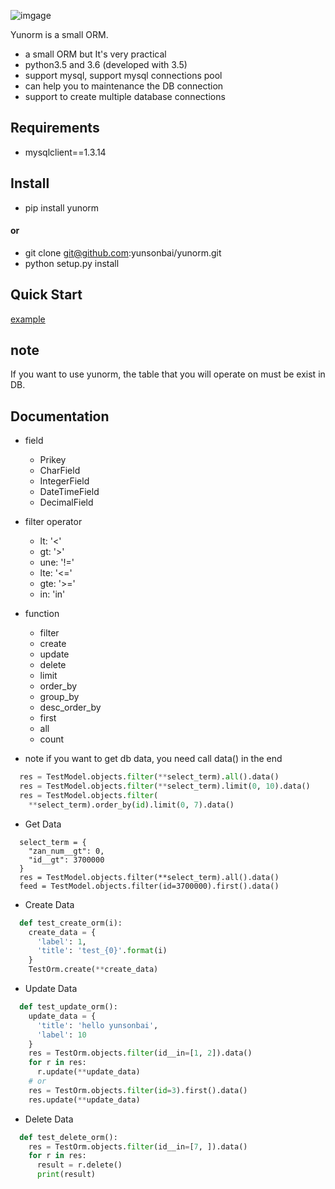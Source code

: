![imgage](https://github.com/yunsonbai/yunorm/blob/master/yunorm.jpg)

Yunorm is a small ORM. 

* a small ORM but It's very practical
* python3.5 and 3.6 (developed with 3.5)
* support mysql, support mysql connections pool
* can help you to maintenance the DB connection
* support to create multiple database connections

## Requirements
* mysqlclient==1.3.14

## Install
* pip install yunorm
#### or
* git clone git@github.com:yunsonbai/yunorm.git
* python setup.py install

## Quick Start
 [example](https://github.com/yunsonbai/yunorm/tree/master/example)

## note
If you want to use yunorm, the table that you will operate on must be exist in DB.


## Documentation
* field
  * Prikey
  * CharField
  * IntegerField
  * DateTimeField
  * DecimalField

* filter operator
  * lt: '<'
  * gt: '>'
  * une: '!='
  * lte: '<='
  * gte: '>='
  * in: 'in'

* function
  * filter
  * create
  * update
  * delete 
  * limit
  * order_by
  * group_by
  * desc_order_by
  * first
  * all
  * count
* note
if you want to get db data, you need call data() in the end
```python
  res = TestModel.objects.filter(**select_term).all().data()
  res = TestModel.objects.filter(**select_term).limit(0, 10).data()
  res = TestModel.objects.filter(
    **select_term).order_by(id).limit(0, 7).data()
```

* Get Data
```
  select_term = {
    "zan_num__gt": 0,
    "id__gt": 3700000
  }
  res = TestModel.objects.filter(**select_term).all().data()
  feed = TestModel.objects.filter(id=3700000).first().data()
```
* Create Data
```python
  def test_create_orm(i):
    create_data = {
      'label': 1,
      'title': 'test_{0}'.format(i)
    }
    TestOrm.create(**create_data)
```

* Update Data
```python
  def test_update_orm():
    update_data = {
      'title': 'hello yunsonbai',
      'label': 10
    }
    res = TestOrm.objects.filter(id__in=[1, 2]).data()
    for r in res:
      r.update(**update_data)
    # or
    res = TestOrm.objects.filter(id=3).first().data()
    res.update(**update_data)
```
* Delete Data
```python
  def test_delete_orm():
    res = TestOrm.objects.filter(id__in=[7, ]).data()
    for r in res:
      result = r.delete()
      print(result)
```

